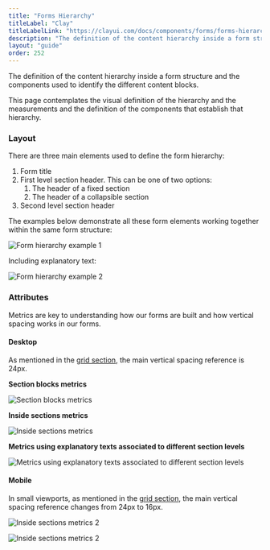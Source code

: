 ```yaml
---
title: "Forms Hierarchy"
titleLabel: "Clay"
titleLabelLink: "https://clayui.com/docs/components/forms/forms-hierarchy.html"
description: "The definition of the content hierarchy inside a form structure and the components used to identify the different content blocks."
layout: "guide"
order: 252
---
```


The definition of the content hierarchy inside a form structure and the components used to identify the different content blocks.

This page contemplates the visual definition of the hierarchy and the measurements and the definition of the components that establish that hierarchy.

### Layout

There are three main elements used to define the form hierarchy:
1. Form title
2. First level section header. This can be one of two options:
    1. The header of a fixed section
    2. The header of a collapsible section
3. Second level section header

The examples below demonstrate all these form elements working together within the same form structure:

![Form hierarchy example 1](/images/lexicon/FormHierarchyParts.jpg)

Including explanatory text:

![Form hierarchy example 2](/images/lexicon/FormHierarchyTexts.jpg)

### Attributes

Metrics are key to understanding how our forms are built and how vertical spacing works in our forms.

#### Desktop

As mentioned in the [grid section](../../../designPrinciples/grid), the main vertical spacing reference is 24px.

__Section blocks metrics__

![Section blocks metrics](/images/lexicon/FormHierarchySectionBlocks.jpg)

__Inside sections metrics__

![Inside sections metrics](/images/lexicon/FormHierarchySections.jpg)

__Metrics using explanatory texts associated to different section levels__

![Metrics using explanatory texts associated to different section levels](/images/lexicon/FormHierarchySectionTexts.jpg)

#### Mobile

In small viewports, as mentioned in the [grid section](../../../designPrinciples/grid), the main vertical spacing reference changes from 24px to 16px.

![Inside sections metrics 2](/images/lexicon/FormHierarchySectionBlocksM.jpg)

![Inside sections metrics 2](/images/lexicon/FormHierarchySectionTextsM.jpg)